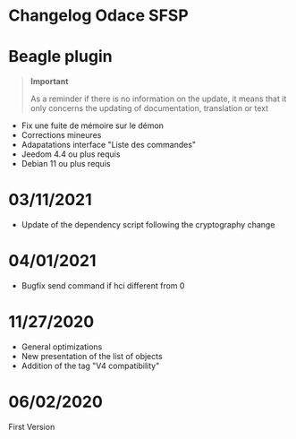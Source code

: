 # Changelog Odace SFSP

# Beagle plugin

>**Important**
>
>As a reminder if there is no information on the update, it means that it only concerns the updating of documentation, translation or text

- Fix une fuite de mémoire sur le démon
- Corrections mineures
- Adapatations interface "Liste des commandes"
- Jeedom 4.4 ou plus requis
- Debian 11 ou plus requis

# 03/11/2021

- Update of the dependency script following the cryptography change

# 04/01/2021

- Bugfix send command if hci different from 0

# 11/27/2020

- General optimizations
- New presentation of the list of objects
- Addition of the tag "V4 compatibility"

# 06/02/2020

First Version
